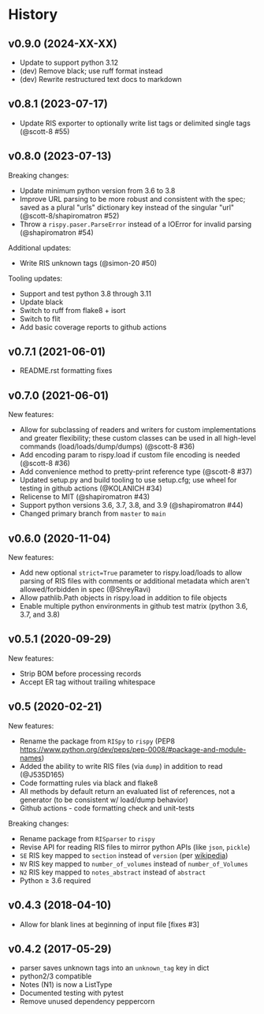 # History

## v0.9.0 (2024-XX-XX)

* Update to support python 3.12
* (dev) Remove black; use ruff format instead
* (dev) Rewrite restructured text docs to markdown

## v0.8.1 (2023-07-17)

* Update RIS exporter to optionally write list tags or delimited single tags (@scott-8 #55)

## v0.8.0 (2023-07-13)

Breaking changes:

* Update minimum python version from 3.6 to 3.8
* Improve URL parsing to be more robust and consistent with the spec; saved as a plural "urls" dictionary key instead of the singular "url" (@scott-8/shapiromatron #52)
* Throw a `rispy.paser.ParseError` instead of a IOError for invalid parsing (@shapiromatron #54)

Additional updates:

* Write RIS unknown tags (@simon-20 #50)

Tooling updates:

* Support and test python 3.8 through 3.11
* Update black
* Switch to ruff from flake8 + isort
* Switch to flit
* Add basic coverage reports to github actions

## v0.7.1 (2021-06-01)

* README.rst formatting fixes

## v0.7.0 (2021-06-01)

New features:

* Allow for subclassing of readers and writers for custom implementations and greater flexibility; these custom classes can be used in all high-level commands (load/loads/dump/dumps)  (@scott-8 #36)
* Add encoding param to rispy.load if custom file encoding is needed (@scott-8 #36)
* Add convenience method to pretty-print reference type (@scott-8 #37)
* Updated setup.py and build tooling to use setup.cfg; use wheel for testing in github actions (@KOLANICH #34)
* Relicense to MIT (@shapiromatron #43)
* Support python versions 3.6, 3.7, 3.8, and 3.9 (@shapiromatron #44)
* Changed primary branch from `master` to `main`

## v0.6.0 (2020-11-04)

New features:

* Add new optional `strict=True` parameter to rispy.load/loads to allow parsing of RIS files with comments or additional metadata which aren't allowed/forbidden in spec (@ShreyRavi)
* Allow pathlib.Path objects in rispy.load in addition to file objects
* Enable multiple python environments in github test matrix (python 3.6, 3.7, and 3.8)

## v0.5.1 (2020-09-29)

New features:

* Strip BOM before processing records
* Accept ER tag without trailing whitespace

## v0.5 (2020-02-21)

New features:

* Rename the package from `RISpy` to `rispy` (PEP8 https://www.python.org/dev/peps/pep-0008/#package-and-module-names)
* Added the ability to write RIS files (via `dump`) in addition to read (@J535D165)
* Code formatting rules via black and flake8
* All methods by default return an evaluated list of references, not a generator (to be consistent w/ load/dump behavior)
* Github actions - code formatting check and unit-tests

Breaking changes:

* Rename package from `RISparser` to `rispy`
* Revise API for reading RIS files to mirror python APIs (like `json`, `pickle`)
* `SE` RIS key mapped to `section` instead of `version` (per [wikipedia](https://en.wikipedia.org/wiki/RIS_(file_format)))
* `NV` RIS key mapped to `number_of_volumes` instead of `number_of_Volumes`
* `N2` RIS key mapped to `notes_abstract` instead of `abstract`
* Python ≥ 3.6 required

## v0.4.3 (2018-04-10)

* Allow for blank lines at beginning of input file [fixes #3]

## v0.4.2 (2017-05-29)

* parser saves unknown tags into an `unknown_tag` key in dict
* python2/3 compatible
* Notes (N1) is now a ListType
* Documented testing with pytest
* Remove unused dependency peppercorn
